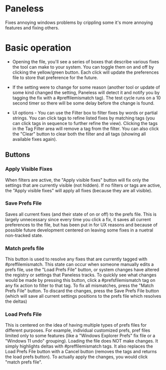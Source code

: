 # Paneless
Fixes annoying windows problems by crippling some it's more annoying features and fixing others.

# Basic operation

* Opening the file, you'll see a series of boxes that describe various fixes the tool can make to your system. You can toggle them on and off by clicking the yellow/green button. Each click will update the preferences file to store that preference for the future. 

* If the setting were to change for some reason (another tool or update of some kind changed the setting, Paneless will detect it and notify you by tagging the fix with a #preffilemismatch tag). The test cycle runs on a 10 second timer so there will be some delay before the change is found.

* UI options - You can use the Filter box to filter fixes by words or partial strings. You can click tags to refine listed fixes by matching tags (you can click tags in sequence to further refine the view). Clicking the tags in the Tag Filter area will remove a tag from the filter. You can also click the "Clear" button to clear both the filter and all tags (showing all available fixes again). 

## Buttons

### Apply Visible Fixes
When filters are active, the "Apply visible fixes" button will fix only the settings that are currently visible (not hidden). If no filters or tags are active, the "Apply visible fixes" will apply all fixes (because they are all visible).

### Save Prefs File
Saves all current fixes (and their state of on or off) to the prefs file. This is largely unnecessary since every time you click a fix, it saves all current preferences to the file, but has been put in for UX reasons and because of possible future development centered on leaving some fixes in a nuetral non-tracked state.

### Match prefs file
This button is used to resolve any fixes that are currently tagged with #preffilemismatch. This state can occur when someone manually edits a prefs file, use the "Load Prefs File" button, or system changes have altered the registry or settings that Paneless tracks. To quickly see what changes would be made by pressing this button, click a #prefsfilemismatch tag on any fix action to filter to that tag. To fix all mismatches, press the "Match Prefs File" button. To discard the changes, press the Save Prefs File button (which will save all current settings positions to the prefs file which resolves the deltas)

### Load Prefs File
This is centered on the idea of having multiple types of prefs files for different purposes. For example, individual customized prefs, pref files limited only to some features (like a "Windows Explorer Prefs" fix file or a "Windows 11 undo" grouping). Loading the file does NOT make changes. It simply highlights deltas with #preffilemismatch tags. It also replaces the Load Prefs File button with a Cancel button (removes the tags and returns the load prefs button). To actually apply the changes, you would click "match prefs file".
